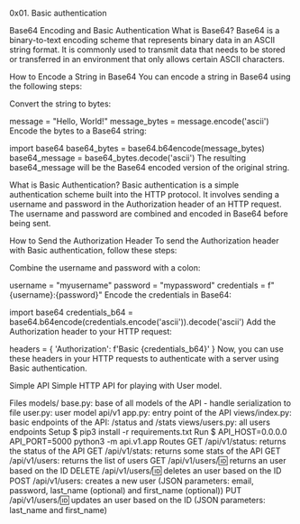 0x01. Basic authentication

Base64 Encoding and Basic Authentication
What is Base64? Base64 is a binary-to-text encoding scheme that represents binary data in an ASCII string format. It is commonly used to transmit data that needs to be stored or transferred in an environment that only allows certain ASCII characters.

How to Encode a String in Base64 You can encode a string in Base64 using the following steps:

Convert the string to bytes:

message = "Hello, World!" message_bytes = message.encode('ascii') Encode the bytes to a Base64 string:

import base64 base64_bytes = base64.b64encode(message_bytes) base64_message = base64_bytes.decode('ascii') The resulting base64_message will be the Base64 encoded version of the original string.

What is Basic Authentication?
Basic authentication is a simple authentication scheme built into the HTTP protocol. It involves sending a username and password in the Authorization header of an HTTP request. The username and password are combined and encoded in Base64 before being sent.

How to Send the Authorization Header To send the Authorization header with Basic authentication, follow these steps:

Combine the username and password with a colon:

username = "myusername" password = "mypassword" credentials = f"{username}:{password}" Encode the credentials in Base64:

import base64 credentials_b64 = base64.b64encode(credentials.encode('ascii')).decode('ascii') Add the Authorization header to your HTTP request:

headers = { 'Authorization': f'Basic {credentials_b64}' } Now, you can use these headers in your HTTP requests to authenticate with a server using Basic authentication.

Simple API
Simple HTTP API for playing with User model.

Files
models/
base.py: base of all models of the API - handle serialization to file
user.py: user model
api/v1
app.py: entry point of the API
views/index.py: basic endpoints of the API: /status and /stats
views/users.py: all users endpoints
Setup
$ pip3 install -r requirements.txt
Run
$ API_HOST=0.0.0.0 API_PORT=5000 python3 -m api.v1.app
Routes
GET /api/v1/status: returns the status of the API
GET /api/v1/stats: returns some stats of the API
GET /api/v1/users: returns the list of users
GET /api/v1/users/:id: returns an user based on the ID
DELETE /api/v1/users/:id: deletes an user based on the ID
POST /api/v1/users: creates a new user (JSON parameters: email, password, last_name (optional) and first_name (optional))
PUT /api/v1/users/:id: updates an user based on the ID (JSON parameters: last_name and first_name)
